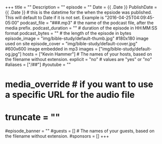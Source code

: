 +++
title = ""
Description = ""
episode = ""
Date = {{ .Date }}
PublishDate = {{ .Date }} # this is the datetime for the when the epsiode was published. This will default to Date if it is not set. Example is "2016-04-25T04:09:45-05:00"
podcast_file = "###.mp3" # the name of the podcast file, after the media prefix.
podcast_duration = "" # duration of the episode in HH:MM:SS format
podcast_bytes = "" # the length of the episode in bytes
episode_image = "img/bible-study/default-thumb.jpg" #180x180 image used on site
episode_cover = "img/bible-study/default-cover.jpg" #600x600 image embedded in mp3
images = ["img/bible-study/default-og.jpg"]
hosts = ["Kevin Hammer"] # The names of your hosts, based on the filename without extension.
explicit = "no" # values are "yes" or "no"
#aliases = ["/##"]
#youtube = ""
# media_override # if you want to use a specific URL for the audio file
# truncate = ""
#episode_banner = ""
#guests = [] # The names of your guests, based on the filename without extension.
#sponsors = []
+++
